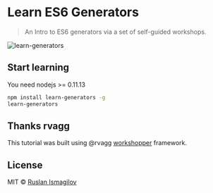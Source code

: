 Learn ES6 Generators
================

>An Intro to ES6 generators via a set of self-guided workshops.

![learn-generators](https://raw.githubusercontent.com/isRuslan/learn-generators/master/learn-generators.jpg)

## Start learning

You need nodejs >= 0.11.13 

```sh
npm install learn-generators -g
learn-generators
```

## Thanks rvagg

This tutorial was built using @rvagg [workshopper](https://github.com/rvagg/workshopper) framework.


## License
MIT © [Ruslan Ismagilov](https://github.com/isRuslan)
